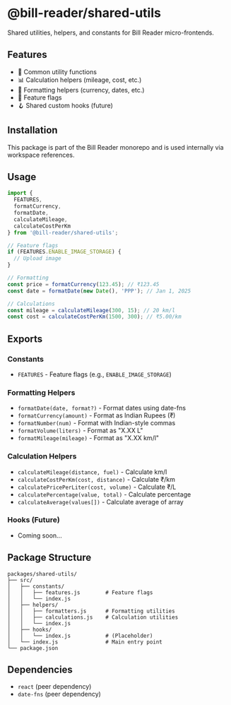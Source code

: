 # @bill-reader/shared-utils

Shared utilities, helpers, and constants for Bill Reader micro-frontends.

## Features

- 🔧 Common utility functions
- 📊 Calculation helpers (mileage, cost, etc.)
- 🎨 Formatting helpers (currency, dates, etc.)
- 🚩 Feature flags
- 🪝 Shared custom hooks (future)

## Installation

This package is part of the Bill Reader monorepo and is used internally via workspace references.

## Usage

```jsx
import { 
  FEATURES,
  formatCurrency,
  formatDate,
  calculateMileage,
  calculateCostPerKm 
} from '@bill-reader/shared-utils';

// Feature flags
if (FEATURES.ENABLE_IMAGE_STORAGE) {
  // Upload image
}

// Formatting
const price = formatCurrency(123.45); // ₹123.45
const date = formatDate(new Date(), 'PPP'); // Jan 1, 2025

// Calculations
const mileage = calculateMileage(300, 15); // 20 km/l
const cost = calculateCostPerKm(1500, 300); // ₹5.00/km
```

## Exports

### Constants
- `FEATURES` - Feature flags (e.g., `ENABLE_IMAGE_STORAGE`)

### Formatting Helpers
- `formatDate(date, format?)` - Format dates using date-fns
- `formatCurrency(amount)` - Format as Indian Rupees (₹)
- `formatNumber(num)` - Format with Indian-style commas
- `formatVolume(liters)` - Format as "X.XX L"
- `formatMileage(mileage)` - Format as "X.XX km/l"

### Calculation Helpers
- `calculateMileage(distance, fuel)` - Calculate km/l
- `calculateCostPerKm(cost, distance)` - Calculate ₹/km
- `calculatePricePerLiter(cost, volume)` - Calculate ₹/L
- `calculatePercentage(value, total)` - Calculate percentage
- `calculateAverage(values[])` - Calculate average of array

### Hooks (Future)
- Coming soon...

## Package Structure

```
packages/shared-utils/
├── src/
│   ├── constants/
│   │   ├── features.js        # Feature flags
│   │   └── index.js
│   ├── helpers/
│   │   ├── formatters.js      # Formatting utilities
│   │   ├── calculations.js    # Calculation utilities
│   │   └── index.js
│   ├── hooks/
│   │   └── index.js           # (Placeholder)
│   └── index.js               # Main entry point
└── package.json
```

## Dependencies

- `react` (peer dependency)
- `date-fns` (peer dependency)

